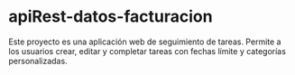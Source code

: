# apiRest-datos-facturacion
 Este proyecto es una aplicación web de seguimiento de tareas. Permite a los usuarios crear, editar y completar tareas con fechas límite y categorías personalizadas.
